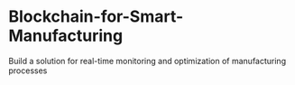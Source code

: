 # Blockchain-for-Smart-Manufacturing
Build a solution for real-time monitoring and optimization of manufacturing processes
